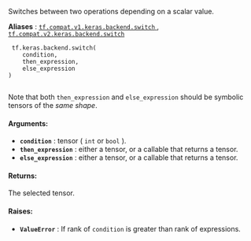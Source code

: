 Switches between two operations depending on a scalar value.

**Aliases** : [ `tf.compat.v1.keras.backend.switch` ](/api_docs/python/tf/keras/backend/switch), [ `tf.compat.v2.keras.backend.switch` ](/api_docs/python/tf/keras/backend/switch)

```
 tf.keras.backend.switch(
    condition,
    then_expression,
    else_expression
)
 
```

Note that both  `then_expression`  and  `else_expression` should be symbolic tensors of the *same shape*.

#### Arguments:
- **`condition`** : tensor ( `int`  or  `bool` ).
- **`then_expression`** : either a tensor, or a callable that returns a tensor.
- **`else_expression`** : either a tensor, or a callable that returns a tensor.


#### Returns:
The selected tensor.

#### Raises:
- **`ValueError`** : If rank of  `condition`  is greater than rank of expressions.
